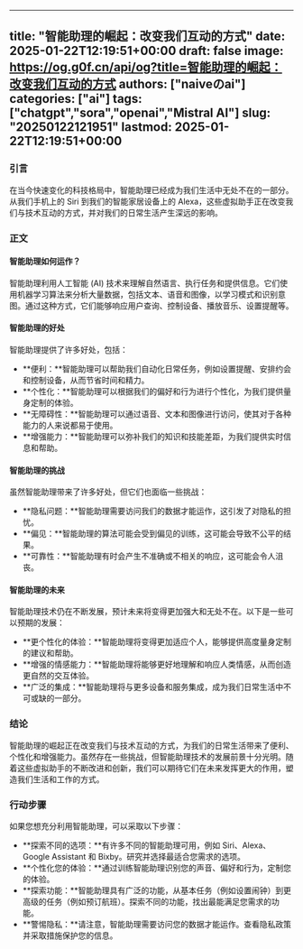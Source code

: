 
---
title: "智能助理的崛起：改变我们互动的方式"
date: 2025-01-22T12:19:51+00:00
draft: false
image: https://og.g0f.cn/api/og?title=智能助理的崛起：改变我们互动的方式
authors: ["naiveのai"]
categories: ["ai"]
tags: ["chatgpt","sora","openai","Mistral AI"]
slug: "20250122121951"
lastmod: 2025-01-22T12:19:51+00:00
---
### 引言

在当今快速变化的科技格局中，智能助理已经成为我们生活中无处不在的一部分。从我们手机上的 Siri 到我们的智能家居设备上的 Alexa，这些虚拟助手正在改变我们与技术互动的方式，并对我们的日常生活产生深远的影响。

### 正文

#### 智能助理如何运作？

智能助理利用人工智能 (AI) 技术来理解自然语言、执行任务和提供信息。它们使用机器学习算法来分析大量数据，包括文本、语音和图像，以学习模式和识别意图。通过这种方式，它们能够响应用户查询、控制设备、播放音乐、设置提醒等。

#### 智能助理的好处

智能助理提供了许多好处，包括：

* **便利：**智能助理可以帮助我们自动化日常任务，例如设置提醒、安排约会和控制设备，从而节省时间和精力。
* **个性化：**智能助理可以根据我们的偏好和行为进行个性化，为我们提供量身定制的体验。
* **无障碍性：**智能助理可以通过语音、文本和图像进行访问，使其对于各种能力的人来说都易于使用。
* **增强能力：**智能助理可以弥补我们的知识和技能差距，为我们提供实时信息和帮助。

#### 智能助理的挑战

虽然智能助理带来了许多好处，但它们也面临一些挑战：

* **隐私问题：**智能助理需要访问我们的数据才能运作，这引发了对隐私的担忧。
* **偏见：**智能助理的算法可能会受到偏见的训练，这可能会导致不公平的结果。
* **可靠性：**智能助理有时会产生不准确或不相关的响应，这可能会令人沮丧。

#### 智能助理的未来

智能助理技术仍在不断发展，预计未来将变得更加强大和无处不在。以下是一些可以预期的发展：

* **更个性化的体验：**智能助理将变得更加适应个人，能够提供高度量身定制的建议和帮助。
* **增强的情感能力：**智能助理将能够更好地理解和响应人类情感，从而创造更自然的交互体验。
* **广泛的集成：**智能助理将与更多设备和服务集成，成为我们日常生活中不可或缺的一部分。

### 结论

智能助理的崛起正在改变我们与技术互动的方式，为我们的日常生活带来了便利、个性化和增强能力。虽然存在一些挑战，但智能助理技术的发展前景十分光明。随着这些虚拟助手的不断改进和创新，我们可以期待它们在未来发挥更大的作用，塑造我们生活和工作的方式。

### 行动步骤

如果您想充分利用智能助理，可以采取以下步骤：

* **探索不同的选项：**有许多不同的智能助理可用，例如 Siri、Alexa、Google Assistant 和 Bixby。研究并选择最适合您需求的选项。
* **个性化您的体验：**通过训练智能助理识别您的声音、偏好和行为，定制您的体验。
* **探索功能：**智能助理具有广泛的功能，从基本任务（例如设置闹钟）到更高级的任务（例如预订航班）。探索不同的功能，找出最能满足您需求的功能。
* **警惕隐私：**请注意，智能助理需要访问您的数据才能运作。查看隐私政策并采取措施保护您的信息。